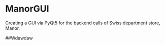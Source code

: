 # ManorGUI
Creating a GUI via PyQt5 for the backend calls of Swiss department store, Manor.


##Wdawdaw
